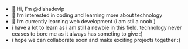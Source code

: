 - 👋 Hi, I’m @dishadevlp
- 👀 I’m interested in coding and learning more about technology
- 🌱 I’m currently learning web development (i am stil a noob )
- i have a lot to learn as i am still a newbie in this field. technology never ceases to bore me as it always has someting to give :)
- i hope we can collaborate soon and make exciting projects together :)

<!---
dishadevlp/dishadevlp is a ✨ special ✨ repository because its `README.md` (this file) appears on your GitHub profile.
You can click the Preview link to take a look at your changes.
--->
